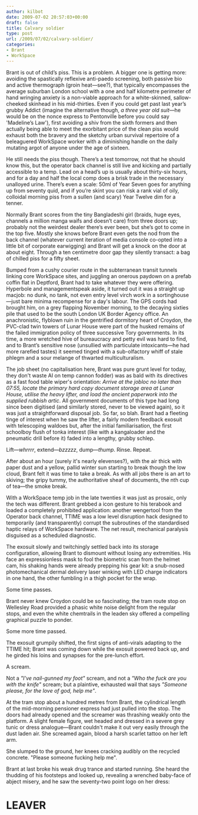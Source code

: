 ```yaml
---
author: kilbot
date: 2009-07-02 20:57:03+00:00
draft: false
title: Calvary soldier
type: post
url: /2009/07/02/calvary-soldier/
categories:
- Brant
- WorkSpace
---
```


Brant is out of child’s piss. This is a problem. A bigger one is getting more: avoiding the spastically reflexive anti-paedo screening, both passive bio and active thermograph (groin heat—see?), that typically encompasses the average suburban London school with a one and half kilometre perimeter of hand wringing anxiety is a non-viable approach for a white-skinned, sallow-cheeked skinhead in his mid-thirties. Even if you could get past last year’s grubby Addict (imagine the alternative though, *a three year old suit*—he would be on the nonce express to Pentonville before you could say 'Madeline’s Law'), first avoiding a shiv from the sixth formers and then actually being able to meet the exorbitant price of the clean piss would exhaust both the bravery and the sketchy urban survival repertoire of a beleaguered WorkSpace worker with a diminishing handle on the daily mutating argot of anyone under the age of sixteen.

He still needs the piss though. There’s a test tomorrow, not that he should know this, but the operator back channel is still live and kicking and partially accessible to a temp. Lead on a head’s up is usually about thirty-six hours, and for a day and half the local comp does a brisk trade in the necessary unalloyed urine. There’s even a scale: 50ml of Year Seven goes for anything up from seventy quid, and if you’re skint you can risk a rank vial of oily, colloidal morning piss from a sullen (and scary) Year Twelve dim for a tenner. 

Normally Brant scores from the tiny Bangladeshi girl (braids, huge eyes, channels a million manga waifs and doesn’t care) from three doors up; probably not the weirdest dealer there’s ever been, but she’s got to come in the top five. Mostly she knows before Brant even gets the nod from the back channel (whatever current iteration of media console co-opted into a little bit of corporate earwigging) and Brant will get a knock on the door at about eight. Through a ten centimetre door gap they silently transact: a bag of chilled piss for a fifty sheet.

Bumped from a cushy courier route in the subterranean transit tunnels linking core WorkSpace sites, and juggling an onerous paydown on a prefab coffin flat in Deptford, Brant had to take whatever they were offering. Hyperbole and managementspeak aside, it turned out it was a straight up macjob: no dunk, no tank, not even entry level virch work in a sortinghouse—just bare minima recompense for a day's labour. The GPS cords had brought him, on a grey flapping November morning, to the decaying sixties pile that used to be the south London UK Border Agency office. An anachronistic, flyblown ruin in the gentrified dormitory heart of Croydon, the PVC-clad twin towers of Lunar House were part of the husked remains of the failed immigration policy of three successive Tory governments. In its time, a more wretched hive of bureaucracy and petty evil was hard to find, and to Brant’s sensitive nose (unsullied with particulate intoxicants—he had more rarefied tastes) it seemed tinged with a sub-olfactory whiff of stale phlegm and a sour melange of thwarted multiculturalism.

The job sheet (no capitalisation here, Brant was pure grunt level for today, they don't waste AI on temp cannon fodder) was as bald with its directives as a fast food table wiper's orientation: *Arrive at the jobloc no later than 07:55, locate the primary hard copy document storage area at Lunar House, utilise the heavy lifter, and load the ancient paperwork into the supplied rubbish artic*. All government documents of this type had long since been digitised (and similarly stored, never to be viewed again), so it was just a straightforward disposal job. So far, so blah. Brant had a fleeting tinge of interest when he saw the lifter, a fairly modern feedback exosuit with telescoping waldoes but, after the initial familiarisation, the first schoolboy flush of tonka interest (like with a kangaloader and the pneumatic drill before it) faded into a lengthy, grubby schlep.

Lift—*whrrrr*, extend—*bzzzzz*, dump—*thump*. Rinse. Repeat.

After about an hour (surely it's nearly elevenses?), with the air thick with paper dust and a yellow, pallid winter sun starting to break though the low cloud, Brant felt it was time to take a break. As with all jobs there is an art to skiving; the gripy tummy, the authoritative sheaf of documents, the nth cup of tea—the smoke break. 

With a WorkSpace temp job in the late twenties it was just as prosaic, only the tech was different. Brant grebbed a icon gesture to his terabook and loaded a completely prohibited application: another wengertool from the Operator back channel, TTIME was a low level disruption hack designed to temporarily (and transparently) corrupt the subroutines of the standardised haptic relays of WorkSpace hardware. The net result, mechanical paralysis disguised as a scheduled diagnostic. 

The exosuit slowly and twitchingly settled back into its storage configuration, allowing Brant to dismount without losing any extremities. His face an expressionless mask to fool the biometric scan from the helmet cam, his shaking hands were already prepping his gear kit: a snub-nosed photomechanical dermal delivery laser winking with LED charge indicators in one hand, the other fumbling in a thigh pocket for the wrap.

Some time passes.

Brant never knew Croydon could be so fascinating; the tram route stop on Wellesley Road provided a phasic white noise delight from the regular stops, and even the white chemtrails in the leaden sky offered a compelling graphical puzzle to ponder.

Some more time passed.

The exosuit grumpily shifted, the first signs of anti-virals adapting to the TTIME hit; Brant was coming down while the exosuit powered back up, and he girded his loins and synapses for the pre-lunch effort.

A scream.

Not a *"I've nail-gunned my foot"* scream, and not a *"Who the fuck are you with the knife"* scream; but a plaintive, exhausted wail that says *"Someone please, for the love of god, help me"*. 

At the tram stop about a hundred metres from Brant, the cylindrical length of the mid-morning pensioner express had just pulled into the stop. The doors had already opened and the screamer was thrashing weakly onto the platform. A slight female figure, wet headed and dressed in a severe grey tunic or dress analogue—Brant couldn't make it out very easily through the dust laden air. She screamed again, blood a harsh scarlet tattoo on her left arm. 

She slumped to the ground, her knees cracking audibly on the recycled concrete. "Please someone fucking help me". 

Brant at last broke his weak drug trance and started running. She heard the thudding of his footsteps and looked up, revealing a wrenched baby-face of abject misery, and he saw the seventy-two point logo on her dress: 

# LEAVER
